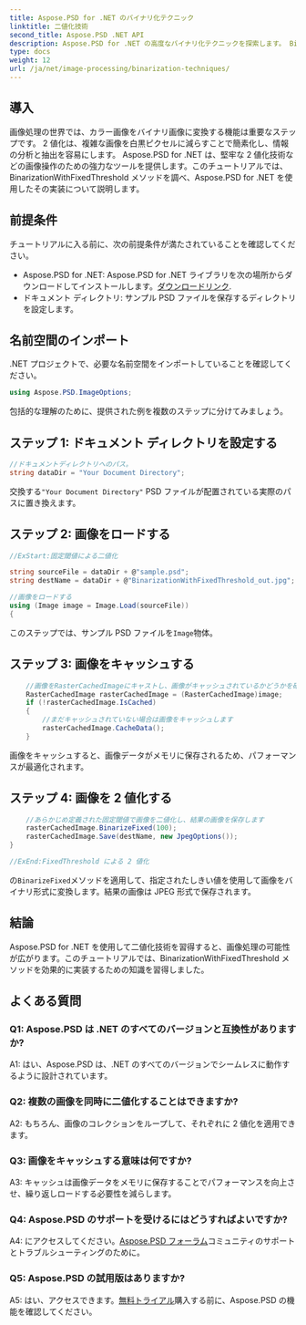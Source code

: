 ```yaml
---
title: Aspose.PSD for .NET のバイナリ化テクニック
linktitle: 二値化技術
second_title: Aspose.PSD .NET API
description: Aspose.PSD for .NET の高度なバイナリ化テクニックを探索します。 BinarizationWithFixedThreshold メソッドを使用して、カラー イメージをバイナリに簡単に変換します。
type: docs
weight: 12
url: /ja/net/image-processing/binarization-techniques/
---
```

## 導入

画像処理の世界では、カラー画像をバイナリ画像に変換する機能は重要なステップです。 2 値化は、複雑な画像を白黒ピクセルに減らすことで簡素化し、情報の分析と抽出を容易にします。 Aspose.PSD for .NET は、堅牢な 2 値化技術などの画像操作のための強力なツールを提供します。このチュートリアルでは、BinarizationWithFixedThreshold メソッドを調べ、Aspose.PSD for .NET を使用したその実装について説明します。

## 前提条件

チュートリアルに入る前に、次の前提条件が満たされていることを確認してください。

-  Aspose.PSD for .NET: Aspose.PSD for .NET ライブラリを次の場所からダウンロードしてインストールします。[ダウンロードリンク](https://releases.aspose.com/psd/net/).
- ドキュメント ディレクトリ: サンプル PSD ファイルを保存するディレクトリを設定します。

## 名前空間のインポート

.NET プロジェクトで、必要な名前空間をインポートしていることを確認してください。

```csharp
using Aspose.PSD.ImageOptions;
```

包括的な理解のために、提供された例を複数のステップに分けてみましょう。

## ステップ 1: ドキュメント ディレクトリを設定する

```csharp
//ドキュメントディレクトリへのパス。
string dataDir = "Your Document Directory";
```

交換する`"Your Document Directory"` PSD ファイルが配置されている実際のパスに置き換えます。

## ステップ 2: 画像をロードする

```csharp
//ExStart:固定閾値による二値化

string sourceFile = dataDir + @"sample.psd";
string destName = dataDir + @"BinarizationWithFixedThreshold_out.jpg";

//画像をロードする
using (Image image = Image.Load(sourceFile))
{
```

このステップでは、サンプル PSD ファイルを`Image`物体。

## ステップ 3: 画像をキャッシュする

```csharp
	//画像をRasterCachedImageにキャストし、画像がキャッシュされているかどうかを確認します
	RasterCachedImage rasterCachedImage = (RasterCachedImage)image;
	if (!rasterCachedImage.IsCached)
	{
		//まだキャッシュされていない場合は画像をキャッシュします
		rasterCachedImage.CacheData();
	}
```

画像をキャッシュすると、画像データがメモリに保存されるため、パフォーマンスが最適化されます。

## ステップ 4: 画像を 2 値化する

```csharp
	//あらかじめ定義された固定閾値で画像を二値化し、結果の画像を保存します
	rasterCachedImage.BinarizeFixed(100);
	rasterCachedImage.Save(destName, new JpegOptions());
}

//ExEnd:FixedThreshold による 2 値化
```

の`BinarizeFixed`メソッドを適用して、指定されたしきい値を使用して画像をバイナリ形式に変換します。結果の画像は JPEG 形式で保存されます。

## 結論

Aspose.PSD for .NET を使用して二値化技術を習得すると、画像処理の可能性が広がります。このチュートリアルでは、BinarizationWithFixedThreshold メソッドを効果的に実装するための知識を習得しました。

## よくある質問

### Q1: Aspose.PSD は .NET のすべてのバージョンと互換性がありますか?

A1: はい、Aspose.PSD は、.NET のすべてのバージョンでシームレスに動作するように設計されています。

### Q2: 複数の画像を同時に二値化することはできますか?

A2: もちろん、画像のコレクションをループして、それぞれに 2 値化を適用できます。

### Q3: 画像をキャッシュする意味は何ですか?

A3: キャッシュは画像データをメモリに保存することでパフォーマンスを向上させ、繰り返しロードする必要性を減らします。

### Q4: Aspose.PSD のサポートを受けるにはどうすればよいですか?

 A4: にアクセスしてください。[Aspose.PSD フォーラム](https://forum.aspose.com/c/psd/34)コミュニティのサポートとトラブルシューティングのために。

### Q5: Aspose.PSD の試用版はありますか?

 A5: はい、アクセスできます。[無料トライアル](https://releases.aspose.com/)購入する前に、Aspose.PSD の機能を確認してください。